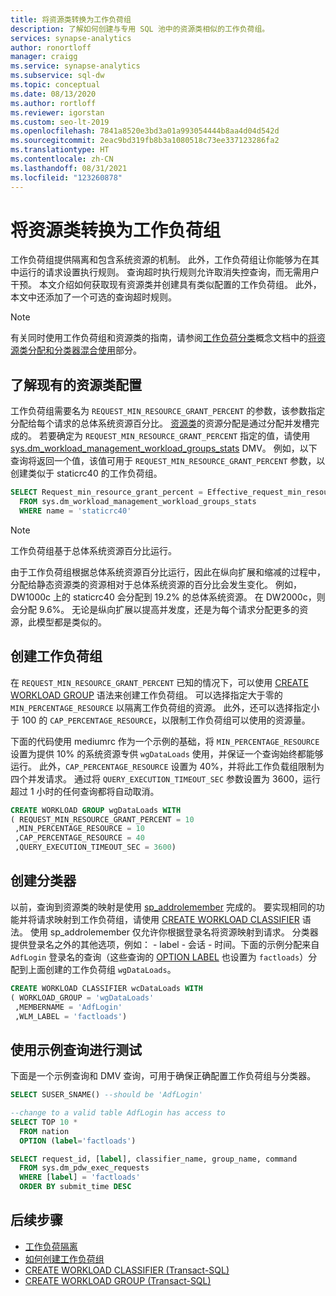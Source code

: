 ```yaml
---
title: 将资源类转换为工作负荷组
description: 了解如何创建与专用 SQL 池中的资源类相似的工作负荷组。
services: synapse-analytics
author: ronortloff
manager: craigg
ms.service: synapse-analytics
ms.subservice: sql-dw
ms.topic: conceptual
ms.date: 08/13/2020
ms.author: rortloff
ms.reviewer: igorstan
ms.custom: seo-lt-2019
ms.openlocfilehash: 7841a8520e3bd3a01a993054444b8aa4d04d542d
ms.sourcegitcommit: 2eac9bd319fb8b3a1080518c73ee337123286fa2
ms.translationtype: HT
ms.contentlocale: zh-CN
ms.lasthandoff: 08/31/2021
ms.locfileid: "123260878"
---
```

# <a name="convert-resource-classes-to-workload-groups"></a>将资源类转换为工作负荷组

工作负荷组提供隔离和包含系统资源的机制。  此外，工作负荷组让你能够为在其中运行的请求设置执行规则。  查询超时执行规则允许取消失控查询，而无需用户干预。  本文介绍如何获取现有资源类并创建具有类似配置的工作负荷组。  此外，本文中还添加了一个可选的查询超时规则。

> [!NOTE]
> 有关同时使用工作负荷组和资源类的指南，请参阅[工作负荷分类](sql-data-warehouse-workload-classification.md)概念文档中的[将资源类分配和分类器混合使用](sql-data-warehouse-workload-classification.md#mixing-resource-class-assignments-with-classifiers)部分。

## <a name="understanding-the-existing-resource-class-configuration"></a>了解现有的资源类配置

工作负荷组需要名为 `REQUEST_MIN_RESOURCE_GRANT_PERCENT` 的参数，该参数指定分配给每个请求的总体系统资源百分比。  [资源类](resource-classes-for-workload-management.md#what-are-resource-classes)的资源分配是通过分配并发槽完成的。  若要确定为 `REQUEST_MIN_RESOURCE_GRANT_PERCENT` 指定的值，请使用 [sys.dm_workload_management_workload_groups_stats](/sql/relational-databases/system-dynamic-management-views/sys-dm-workload-management-workload-group-stats-transact-sql?view=azure-sqldw-latest&preserve-view=true) DMV。  例如，以下查询将返回一个值，该值可用于 `REQUEST_MIN_RESOURCE_GRANT_PERCENT` 参数，以创建类似于 staticrc40 的工作负荷组。

```sql
SELECT Request_min_resource_grant_percent = Effective_request_min_resource_grant_percent
  FROM sys.dm_workload_management_workload_groups_stats
  WHERE name = 'staticrc40'
```

> [!NOTE]
> 工作负荷组基于总体系统资源百分比运行。  

由于工作负荷组根据总体系统资源百分比运行，因此在纵向扩展和缩减的过程中，分配给静态资源类的资源相对于总体系统资源的百分比会发生变化。  例如，DW1000c 上的 staticrc40 会分配到 19.2% 的总体系统资源。  在 DW2000c，则会分配 9.6%。  无论是纵向扩展以提高并发度，还是为每个请求分配更多的资源，此模型都是类似的。

## <a name="create-workload-group"></a>创建工作负荷组

在 `REQUEST_MIN_RESOURCE_GRANT_PERCENT` 已知的情况下，可以使用 [CREATE WORKLOAD GROUP](/sql/t-sql/statements/create-workload-group-transact-sql?view=azure-sqldw-latest&preserve-view=true) 语法来创建工作负荷组。  可以选择指定大于零的 `MIN_PERCENTAGE_RESOURCE` 以隔离工作负荷组的资源。  此外，还可以选择指定小于 100 的 `CAP_PERCENTAGE_RESOURCE`，以限制工作负荷组可以使用的资源量。  

下面的代码使用 mediumrc 作为一个示例的基础，将 `MIN_PERCENTAGE_RESOURCE` 设置为提供 10% 的系统资源专供 `wgDataLoads` 使用，并保证一个查询始终都能够运行。  此外，`CAP_PERCENTAGE_RESOURCE` 设置为 40%，并将此工作负载组限制为四个并发请求。  通过将 `QUERY_EXECUTION_TIMEOUT_SEC` 参数设置为 3600，运行超过 1 小时的任何查询都将自动取消。

```sql
CREATE WORKLOAD GROUP wgDataLoads WITH  
( REQUEST_MIN_RESOURCE_GRANT_PERCENT = 10
 ,MIN_PERCENTAGE_RESOURCE = 10
 ,CAP_PERCENTAGE_RESOURCE = 40
 ,QUERY_EXECUTION_TIMEOUT_SEC = 3600)
```

## <a name="create-the-classifier"></a>创建分类器

以前，查询到资源类的映射是使用 [sp_addrolemember](resource-classes-for-workload-management.md#change-a-users-resource-class) 完成的。  要实现相同的功能并将请求映射到工作负荷组，请使用 [CREATE WORKLOAD CLASSIFIER](/sql/t-sql/statements/create-workload-classifier-transact-sql?toc=/azure/synapse-analytics/sql-data-warehouse/toc.json&bc=/azure/synapse-analytics/sql-data-warehouse/breadcrumb/toc.json&view=azure-sqldw-latest&preserve-view=true) 语法。  使用 sp_addrolemember 仅允许你根据登录名将资源映射到请求。  分类器提供登录名之外的其他选项，例如：
    - label
    - 会话
    - 时间。下面的示例分配来自 `AdfLogin` 登录名的查询（这些查询的 [OPTION LABEL](sql-data-warehouse-develop-label.md) 也设置为 `factloads`）分配到上面创建的工作负荷组 `wgDataLoads`。

```sql
CREATE WORKLOAD CLASSIFIER wcDataLoads WITH  
( WORKLOAD_GROUP = 'wgDataLoads'
 ,MEMBERNAME = 'AdfLogin'
 ,WLM_LABEL = 'factloads')
```

## <a name="test-with-a-sample-query"></a>使用示例查询进行测试

下面是一个示例查询和 DMV 查询，可用于确保正确配置工作负荷组与分类器。

```sql
SELECT SUSER_SNAME() --should be 'AdfLogin'

--change to a valid table AdfLogin has access to
SELECT TOP 10 *
  FROM nation
  OPTION (label='factloads')

SELECT request_id, [label], classifier_name, group_name, command
  FROM sys.dm_pdw_exec_requests
  WHERE [label] = 'factloads'
  ORDER BY submit_time DESC
```

## <a name="next-steps"></a>后续步骤

- [工作负荷隔离](sql-data-warehouse-workload-isolation.md)
- [如何创建工作负荷组](quickstart-configure-workload-isolation-tsql.md)
- [CREATE WORKLOAD CLASSIFIER (Transact-SQL)](/sql/t-sql/statements/create-workload-classifier-transact-sql??view=azure-sqldw-latest&preserve-view=true)
- [CREATE WORKLOAD GROUP (Transact-SQL)](/sql/t-sql/statements/create-workload-group-transact-sql?view=azure-sqldw-latest&preserve-view=true)
